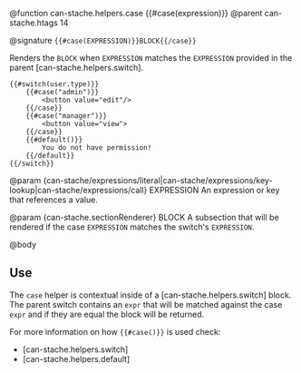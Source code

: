 @function can-stache.helpers.case {{#case(expression)}}
@parent can-stache.htags 14

@signature `{{#case(EXPRESSION)}}BLOCK{{/case}}`

Renders the `BLOCK` when `EXPRESSION` matches the `EXPRESSION` provided in the parent [can-stache.helpers.switch].

```
{{#switch(user.type)}}
	{{#case("admin")}}
		<button value="edit"/>
	{{/case}}
	{{#case("manager")}}
		<button value="view">
	{{/case}}
	{{#default()}}
		You do not have permission!
	{{/default}}
{{/switch}}
```

@param {can-stache/expressions/literal|can-stache/expressions/key-lookup|can-stache/expressions/call} EXPRESSION An expression or key that references a value.

@param {can-stache.sectionRenderer} BLOCK A subsection that will be rendered if
the case `EXPRESSION` matches the switch's `EXPRESSION`.

@body

## Use

The `case` helper is contextual inside of a [can-stache.helpers.switch] block. The parent switch contains an `expr` that will be matched against the case `expr` and if they are equal the block will be returned.

For more information on how `{{#case()}}` is used check:

- [can-stache.helpers.switch]
- [can-stache.helpers.default]
